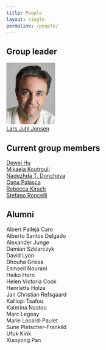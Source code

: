 ```yaml
---
title: People
layout: single
permalink: /people/
---
```

## Group leader
![Portrait of Lars Juhl Jensen](people_larsjuhljensen.jpg)  
[Lars Juhl Jensen](/people/larsjuhljensen/)

## Current group members
[Dewei Hu](https://www.linkedin.com/in/dewei-hu-65a717197/)  
[Mikaela Koutrouli](https://www.linkedin.com/in/mikaela-koutrouli-24a877156/)  
[Nadezhda T. Doncheva](/people/nadezhdatdoncheva/)  
[Oana Palasca](https://www.linkedin.com/in/oanapalasca/)  
[Rebecca Kirsch](https://www.linkedin.com/in/rebecca-kirsch/)  
[Stefano Roncelli](https://www.linkedin.com/in/stefano-roncelli-359070217/)

## Alumni
Albert Pallejà Caro  
Alberto Santos Delgado  
Alexander Junge  
Damian Szklarczyk  
David Lyon  
Dhouha Grissa  
Esmaeil Nourani  
Heiko Horn  
Helen Victoria Cook  
Henrietta Holze  
Jan Christian Refsgaard  
Kalliopi Tsafou  
Katerina Nastou  
Marc Legeay  
Marie Locard-Paulet  
Sune Pletscher-Frankild  
Ufuk Kirik  
Xiaoyong Pan
